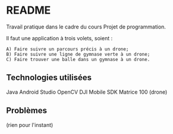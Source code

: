 # README #

Travail pratique dans le cadre du cours Projet de programmation.

Il faut une application à trois volets, soient : 

    A) Faire suivre un parcours précis à un drone;
    B) Faire suivre une ligne de gymnase verte à un drone;
    C) Faire trouver une balle dans un gymnase à un drone.

## Technologies utilisées ##

Java
Android Studio
OpenCV
DJI Mobile SDK
Matrice 100 (drone)

## Problèmes ##

(rien pour l'instant)